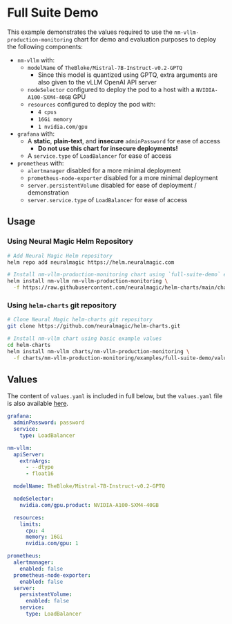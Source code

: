 # Full Suite Demo

This example demonstrates the values required to use the
`nm-vllm-production-monitoring` chart for demo and evaluation purposes to
deploy the following components:

- `nm-vllm` with:
  - `modelName` of `TheBloke/Mistral-7B-Instruct-v0.2-GPTQ`
    - Since this model is quantized using GPTQ, extra arguments are also given
      to the vLLM OpenAI API server
  - `nodeSelector` configured to deploy the pod to a host with a
    `NVIDIA-A100-SXM4-40GB` GPU
  - `resources` configured to deploy the pod with:
    - `4 cpus`
    - `16Gi memory`
    - `1 nvidia.com/gpu`
- `grafana` with:
  - A **static**, **plain-text**, and **insecure** `adminPassword` for ease of access
    - **Do not use this chart for insecure deployments!**
  - A `service.type` of `LoadBalancer` for ease of access
- `prometheus` with:
  - `alertmanager` disabled for a more minimal deployment
  - `prometheus-node-exporter` disabled for a more minimal deployment
  - `server.persistentVolume` disabled for ease of deployment / demonstration
  - `server.service.type` of `LoadBalancer` for ease of access

## Usage

### Using Neural Magic Helm Repository

```bash
# Add Neural Magic Helm repository
helm repo add neuralmagic https://helm.neuralmagic.com

# Install nm-vllm-production-monitoring chart using `full-suite-demo` example values
helm install nm-vllm nm-vllm-production-monitoring \
  -f https://raw.githubusercontent.com/neuralmagic/helm-charts/main/charts/nm-vllm-production-monitoring/examples/full-suite-demo/values.yaml
```

### Using `helm-charts` git repository

```bash
# Clone Neural Magic helm-charts git repository
git clone https://github.com/neuralmagic/helm-charts.git

# Install nm-vllm chart using basic example values
cd helm-charts
helm install nm-vllm charts/nm-vllm-production-monitoring \
  -f charts/nm-vllm-production-monitoring/examples/full-suite-demo/values.yaml
```

## Values

The content of `values.yaml` is included in full below, but the `values.yaml`
file is also available [here](./values.yaml).

```yaml
grafana:
  adminPassword: password
  service:
    type: LoadBalancer

nm-vllm:
  apiServer:
    extraArgs:
      - --dtype
      - float16

  modelName: TheBloke/Mistral-7B-Instruct-v0.2-GPTQ

  nodeSelector:
    nvidia.com/gpu.product: NVIDIA-A100-SXM4-40GB

  resources:
    limits:
      cpu: 4
      memory: 16Gi
      nvidia.com/gpu: 1

prometheus:
  alertmanager:
    enabled: false
  prometheus-node-exporter:
    enabled: false
  server:
    persistentVolume:
      enabled: false
    service:
      type: LoadBalancer
```
